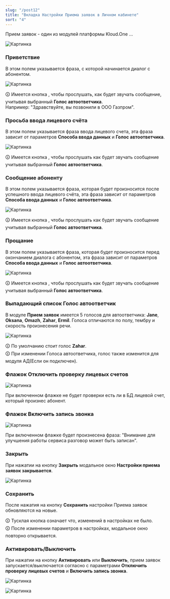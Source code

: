```yaml
---
slug: "/post12"
title: "Вкладка Настройки Приема заявок в Личном кабинете"
sort: "4"
---
```


Прием заявок - один из модулей платформы Kloud.One …

![Картинка](./images/main.png "Окно Настроек Приема заявок")

### Приветствие

В этом полем указывается фраза, с которой начинается диалог с абонентом.

![Картинка](./images/first_phrase.png "Поле Приветствие")

🛈 Имеется кнопка , чтобы прослушать, как будет звучать сообщение, учитывая выбранный **Голос автоответчика**.  
Например: "Здравствуйте, вы позвонили в ООО Газпром".

### Просьба ввода лицевого счёта

В этом полем указывается фраза ввода лицевого счета, эта фраза зависит от параметров **Способа ввода данных** и **Голос автоответчика**.

![Картинка](./images/second_phrase.png "Поле Просьба ввода лицевого счёта")

🛈 Имеется кнопка , чтобы прослушать как будет звучать сообщение учитывая выбранный **Голос автоответчика**.

### Сообщение абоненту

В этом полем указывается фраза, которая будет произносится после успешного ввода лицевого счёта, эта фраза зависит от параметров **Способа ввода данных** и **Голос автоответчика**.

![Картинка](./images/third_phrase.png "Поле Сообщение абоненту")

🛈 Имеется кнопка , чтобы прослушать как будет звучать сообщение учитывая выбранный **Голос автоответчика**.

### Прощание

В этом полем указывается фраза, которая будет произносится перед окончанием диалога с абонентом, эта фраза зависит от параметров **Способа ввода данных** и **Голос автоответчика**.

![Картинка](./images/last_phrase.png "Поле Прощание")

🛈 Имеется кнопка , чтобы прослушать как будет звучать сообщение учитывая выбранный **Голос автоответчика**.

### Выпадающий список Голос автоответчик

В модуле **Прием заявок** имеется 5 голосов для автоответчика:  **Jane**, **Oksana**, **Omazh**, **Zahar**, **Ermil**. Голоса отличаются по полу, тембру и скорость произнесения речи.

![Картинка](./images/voice_picker.png "Все голоса в выпадающем списке")

🛈 По умолчанию стоит голос **Zahar**.  
🛈 При изменении Голоса автоответчика, голос также изменится для модуля АД(Если он подключен).

### Флажок Отключить проверку лицевых счетов

![Картинка](./images/checkbox_check_personal_accounts.png "Флажок Отключить проверку лицевых счетов")

При включенном флажке не будет проверки есть ли в БД лицевой счет, который произнес абонент.

### Флажок Включить запись звонка

![Картинка](./images/checkbox_record.png "Флажок Включить запись звонка")

При включенном флажке будет произнесена фраза: "Внимание для улучшения работы сервиса разговор может быть записан".

### Закрыть

При нажатии на кнопку **Закрыть** модальное окно **Настройки приема заявок закрывается**.

![Картинка](./images/butt_close.png "Кнопка Закрыть")

### Сохранить

После нажатия на кнопку **Сохранить** настройки Приема заявок обновляются на новые.

🛈 Тусклая кнопка означает что, изменений в настройках не было.  
🛈 После изменении параметров в настройках, модальное окно повторно открывается.

### Активировать/Выключить

При нажатии на кнопку **Активировать** или **Выключить**, прием заявок запускается/выключается согласно с параметрами **Отключить проверку лицевых счетов** и **Включить запись звонка**.

![Картинка](./images/butt_enable.png "Кнопка Включить")

![Картинка](./images/butt_disable.png "Кнопка Выключить")